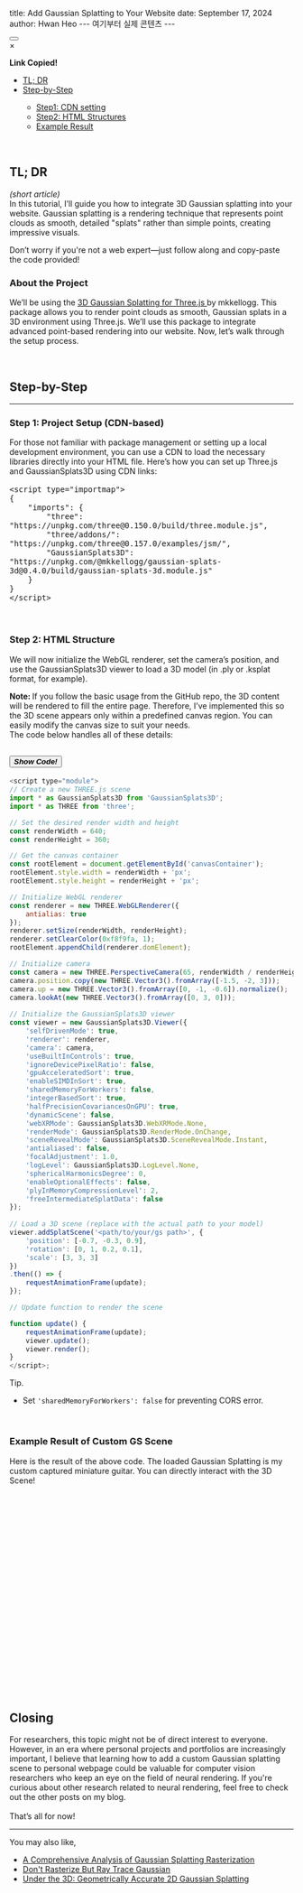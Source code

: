 title: Add Gaussian Splatting to Your Website
date: September 17, 2024
author: Hwan Heo
--- 여기부터 실제 콘텐츠 ---

<button id="copyButton">
    <i class="bi bi-share-fill"></i>
</button>

<div id="myshare_modal" class="share_modal">
    <div class="share_modal-content">
        <span class="share_modal_close">×</span>
        <p><strong>Link Copied!</strong></p>
        <div class="copy_indicator-container">
        <div class="copy_indicator" id="share_modalIndicator"></div>
        </div>
    </div>
</div>

<nav class="toc">
    <ul>
        <li>
            <a href="#tl-dr"> TL; DR</a>
        </li>
        <li><a href="#step"> Step-by-Step</a></li>
        <ul>
            <li><a href="#step1"> Step1: CDN setting</a></li>
            <li><a href="#step2"> Step2: HTML Structures</a></li>
            <li><a href="#step3"> Example Result</a></li>
        </ul>
    </ul>
</nav>

<br/>
<h2 id="tl-dr">TL; DR</h2>
<p class="lang eng"> 
    <em>(short article)</em> <br/>
    In this tutorial, I’ll guide you how to integrate 3D Gaussian splatting into your website. 
    Gaussian splatting is a rendering technique that represents point clouds as smooth, detailed "splats" rather than simple points, creating impressive visuals.
</p>
<p class="lang eng"> 
    Don’t worry if you're not a web expert—just follow along and copy-paste the code provided! 
</p>
<p class="lang kor" style="display: none;">
    html 웹페이지에 학습시킨 3D Gaussian Splatting scene 을 띄우는 방법을 알아보자.
    웹알못이어도 상관없이 따라 하기만 하면 된다!
</p>
<h3>
    About the Project
</h3>
<p class="lang eng">
    We’ll be using the <span style="text-decoration: underline;"><a href="https://github.com/mkkellogg/GaussianSplats3D"> 3D Gaussian Splatting for Three.js </a></span> by mkkellogg. 
    This package allows you to render point clouds as smooth, Gaussian splats in a 3D environment using Three.js. 
    We’ll use this package to integrate advanced point-based rendering into our website. 
    Now, let’s walk through the setup process.
</p>
<p class="lang kor" style="display: none;">
    Three-js 을 이용해 구현된 <span style="text-decoration: underline;"><a href="https://github.com/mkkellogg/GaussianSplats3D"> 3D Gaussian Splatting for Three.js </a></span> 을 이용할 것이다. 
    웹잘알이면 패키지 document 만 참고하면 될 듯 하다.
</p>
<br/>

<h2 id="step">
    Step-by-Step
</h2>
<hr/>
<h3 id="step1">Step 1: Project Setup (CDN-based)</h3>
<p class="lang eng">
    For those not familiar with package management or setting up a local development environment, you can use a CDN to load the necessary libraries directly into your HTML file. Here’s how you can set up Three.js and GaussianSplats3D using CDN links:
</p>
<p class="lang kor" style="display: none;">
    npm 등으로 threejs 와 GaussianSplats3D package 를 설치하는 것이 일반적이지만, (저자처럼) 웹에 친숙하지 않은 것을 가정하고 쓰는 글이기 때문에 
    CDN 을 이용해서 package 를 로드하여 사용하는 방법을 기술한다. 
    다음과 같이 필요한 패키지를 로드하여 사용하면 된다. 
</p>
                        <pre class="language-javascript" style="font-size: 16px;"><code>&lt;script type="importmap"&gt;
{
    "imports": {
        "three": "https://unpkg.com/three@0.150.0/build/three.module.js",
        "three/addons/": "https://unpkg.com/three@0.157.0/examples/jsm/",
        "GaussianSplats3D": "https://unpkg.com/@mkkellogg/gaussian-splats-3d@0.4.0/build/gaussian-splats-3d.module.js"
    }
}
&lt;/script&gt; </code></pre><br/>

<h3 id="step2">Step 2: HTML Structure</h3>
<p class="lang eng">
We will now initialize the WebGL renderer, set the camera’s position, and use the GaussianSplats3D viewer to load a 3D model (in .ply or .ksplat format, for example). 
</p>
<p class="lang eng">
<strong>Note: </strong>
If you follow the basic usage from the GitHub repo, the 3D content will be rendered to fill the entire page. 
Therefore, I’ve implemented this so the 3D scene appears only within a predefined canvas region. 
You can easily modify the canvas size to suit your needs.
<br/>
The code below handles all of these details:
</p>
<p class="lang kor" style="display: none;">
필요 패키지를 로드하면 이제 description 에 맞게 3D GS scene 을 세팅하여 WebGL renderer 를 불러오면 된다. 
3D GS ply scene 이면 모두 로드 가능하며, 본인의 3D GS scene 에 맡게 카메라나 GS 의 position, rotation 등을 수정하면 된다. 
패키지 basic usgae 처럼 불러오면 화면 전체에 3D content 가 렌더링 되기 때문에 canvas div 를 선언하고 이 영역 내에서만 렌더링 되도록 작업하였다. 
</p>
<div class="accordion accordion-flush" id="accordionFlushExample">
<div class="accordion-item">
<h2 class="accordion-header">
<button class="accordion-button collapsed" type="button" data-bs-toggle="collapse" data-bs-target="#flush-collapseOne" aria-expanded="false" aria-controls="flush-collapseOne">
    <strong><em>Show Code!</em></strong>
</button>
</h2>
<div id="flush-collapseOne" class="accordion-collapse collapse" data-bs-parent="#accordionFlushExample">
<div class="accordion-body">

```javascript
<script type="module">
// Create a new THREE.js scene
import * as GaussianSplats3D from 'GaussianSplats3D';
import * as THREE from 'three';

// Set the desired render width and height
const renderWidth = 640;
const renderHeight = 360;

// Get the canvas container
const rootElement = document.getElementById('canvasContainer');
rootElement.style.width = renderWidth + 'px';
rootElement.style.height = renderHeight + 'px';

// Initialize WebGL renderer
const renderer = new THREE.WebGLRenderer({
    antialias: true
});
renderer.setSize(renderWidth, renderHeight);
renderer.setClearColor(0xf8f9fa, 1);
rootElement.appendChild(renderer.domElement);

// Initialize camera
const camera = new THREE.PerspectiveCamera(65, renderWidth / renderHeight, 0.1, 500);
camera.position.copy(new THREE.Vector3().fromArray([-1.5, -2, 3]));
camera.up = new THREE.Vector3().fromArray([0, -1, -0.6]).normalize();
camera.lookAt(new THREE.Vector3().fromArray([0, 3, 0]));
                
// Initialize the GaussianSplats3D viewer
const viewer = new GaussianSplats3D.Viewer({
    'selfDrivenMode': true,
    'renderer': renderer,
    'camera': camera,
    'useBuiltInControls': true,
    'ignoreDevicePixelRatio': false,
    'gpuAcceleratedSort': true,
    'enableSIMDInSort': true,
    'sharedMemoryForWorkers': false,
    'integerBasedSort': true,
    'halfPrecisionCovariancesOnGPU': true,
    'dynamicScene': false,
    'webXRMode': GaussianSplats3D.WebXRMode.None,
    'renderMode': GaussianSplats3D.RenderMode.OnChange,
    'sceneRevealMode': GaussianSplats3D.SceneRevealMode.Instant,
    'antialiased': false,
    'focalAdjustment': 1.0,
    'logLevel': GaussianSplats3D.LogLevel.None,
    'sphericalHarmonicsDegree': 0,
    'enableOptionalEffects': false,
    'plyInMemoryCompressionLevel': 2,
    'freeIntermediateSplatData': false
});
                
// Load a 3D scene (replace with the actual path to your model)
viewer.addSplatScene('<path/to/your/gs path>', {
    'position': [-0.7, -0.3, 0.9],
    'rotation': [0, 1, 0.2, 0.1],
    'scale': [3, 3, 3]
})
.then(() => {
    requestAnimationFrame(update);
});

// Update function to render the scene

function update() {
    requestAnimationFrame(update);
    viewer.update();
    viewer.render();
}
</script>;
```
</div>
</div>
</div>
<p>
    Tip.
</p>
<ul class="lang eng">
    <li>
        Set <code>'sharedMemoryForWorkers': false</code> for preventing CORS error.
    </li>
</ul>
<ul class="lang kor" style="display: none;">
    <li>
        CORS error 방지를 위해  <code>'sharedMemoryForWorkers': false</code> 로 설정하였다. 
    </li>
</ul>
<br/>
<h3 id="step3">
    Example Result of Custom GS Scene
</h3>
<div style="margin-bottom: -20vh;">
    <p class="lang eng">
        Here is the result of the above code. 
        The loaded Gaussian Splatting is my custom captured miniature guitar. 
        You can directly interact with the 3D Scene!
    </p>
    <p class="lang kor" style="display: none;">
        위 방법을 이용해 로드된 3D Gaussian Splatting scene 이다. 
        Interactive 하게 canvas 안의 3d content 를 컨트롤 할 수 있다.
        로드된 scene 은 직접 촬영 후 recon 한 미니어쳐 기타인데, artifacts 나 floaters 가 좀 있기는 하다 ㅠㅠ.  
    </p>
</div>
<div id="canvasContainer" style="margin-bottom: 30vh;">
    <canvas id="threeCanvas"></canvas>
</div>

<h2>Closing</h2>
<p class="lang eng"> 
    For researchers, this topic might not be of direct interest to everyone. 
    However, in an era where personal projects and portfolios are increasingly important, 
    I believe that learning how to add a custom Gaussian splatting scene to personal webpage could be valuable for computer vision researchers who keep an eye on the field of neural rendering. 
    If you're curious about other research related to neural rendering, feel free to check out the other posts on my blog. 
    <br/><br/>
    That’s all for now!
</p>
<p class="lang kor" style="display: none;">
    연구자라면 이 article 이 관심 없는 주제일지도 모르지만, 
    자기 pr 의 시대에 직접 학습시킨 gaussian splatting scene 을 개인 webpage 에 add 하는 방법 또한 누군가에게는 도움이 될 거라고 믿으며 글을 작성하였다.
    :)
</p>

<hr/>
<p>
    You may also like, 
</p>
<ul>
    <li>
        <a href="./?id=240805_gs/">
            <span style="text-decoration: underline;">A Comprehensive Analysis of Gaussian Splatting Rasterization</span>
        </a>
    </li>
    <li>
        <a href="./?id=240823_grt/">
            <span style="text-decoration: underline;">Don't Rasterize But Ray Trace Gaussian</span>
        </a>
    </li>
    <li>
        <a href="./?id=240602_2dgs/">
            <span style="text-decoration: underline;">Under the 3D: Geometrically Accurate 2D Gaussian Splatting </span>
        </a>
    </li>
</ul>
<br/>